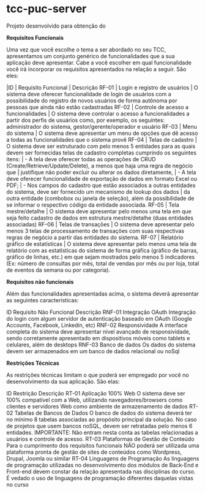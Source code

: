 # tcc-puc-server

Projeto desenvolvido para obtenção do 



**Requisitos Funcionais**

Uma vez que você escolhe o tema a ser abordado no seu TCC, apresentamos um conjunto genérico de funcionalidades que a sua aplicação deve apresentar. 
Cabe a você escolher em qual funcionalidade você irá incorporar os requisitos apresentados na relação a seguir. São eles:  

|ID	  |  Requisito Funcional	                |  Descrição
RF-01	|  Login e registro de usuários	        | O sistema deve oferecer funcionalidade de login de usuários com a possibilidade do registro de novos usuários de forma autônoma por pessoas que ainda não estão cadastradas
RF-02	|  Controle de acesso a funcionalidades	| O sistema deve controlar o acesso a funcionalidades a partir dos perfis de usuários como, por exemplo, os seguintes: administrador do sistema, gestor/gerente/operador e usuário
RF-03	|  Menu do sistema	                      | O sistema deve apresentar um menu de opções que dê acesso a todas as funcionalidades que o sistema provê
RF-04	|  Telas de cadastro	                    | O sistema deve ser estruturado com pelo menos 5 entidades para as quais devem ser fornecidas telas de cadastro completas cumprindo os seguintes itens:
                                              | - A tela deve oferecer todas as operações de CRUD (Create/Retrieve/Update/Delete), a menos que haja uma regra de negócio que 
                                              | justifique não poder excluir ou alterar os dados diretamente, 
                                              | - A tela deve oferecer funcionalidade de exportação de dados em formato Excel ou PDF;
                                              | - Nos campos do cadastro que estão associados a outras entidades do sistema, deve ser fornecido um mecanismo de lookup dos dados 
                                              | da outra entidade (combobox ou janela de seleção), além da possibilidade de se informar o respectivo código da entidade associada.
RF-05	|  Tela mestre/detalhe	                  | O sistema deve apresentar pelo menos uma tela em que seja feito cadastro de dados em estrutura mestre/detalhe (duas entidades associadas)
RF-06	|  Telas de transações	                  | O sistema deve apresentar pelo menos 3 telas de processamento de transações com suas respectivas regras de negócio a partir das entidades do sistema.
RF-07	|  Relatório gráfico de estatísticas	    | O sistema deve apresentar pelo menos uma tela de relatório com as estatísticas do sistema de forma gráfica (gráfico de barras, gráfico de linhas, etc.) em que sejam mostrados pelo menos 5 indicadores (Ex: número  de consultas por mês, total de vendas por mês ou por loja, total de eventos da semana ou por categoria).


**Requisitos não funcionais**

Além das funcionalidades apresentadas acima, o sistema deverá apresentar as seguintes características:

ID	    Requisito Não Funcional	             Descrição
RNF-01	Integração OAuth	                   Integração do login com algum servidor de autenticação baseado em OAuth (Google Accounts, Facebook, Linkedin, etc)
RNF-02	Responsividade	                     A interface completa do sistema deve apresentar nível avançado de responsividade, sendo corretamente apresentado em dispositivos móveis como 
                                             tablets e celulares, além de desktops
RNF-03	Banco de dados	                     Os dados do sistema devem ser armazenados em um banco de dados relacional ou noSql


**Restrições Técnicas**

As restrições técnicas  limitam o que poderá ser empregado por você no desenvolvimento da sua aplicação. São elas:

ID	    Restrição	                            Descrição
RT-01	  Aplicação 100% Web	                  O sistema deve ser 100% compatível com a Web, utilizando navegadores/browsers como clientes e servidores Web como ambiente de 
                                              armazenamento de dados
RT-02	  Tabelas de Bancos de Dados	          O banco de dados do sistema deverá ter no mínimo 8 tabelas associadas ao propósito principal da solução.  No caso de projetos 
                                              que usem bancos noSQL, devem ser retratadas pelo menos 6 entidades.
                                              IMPORTANTE: Não entram nesta conta as tabelas relacionadas a usuários e controle de acesso.
RT-03	  Plataformas de Gestão de Conteúdo	    Para o cumprimento dos requisitos funcionais NÃO poderá ser utilizada uma plataforma pronta de gestão de sites de conteúdos como 
                                              Wordpress, Drupal, Joomla ou similar
RT-04	  Linguagens de Programação	            As linguagens de programação utilizadas no desenvolvimento dos módulos de Back-End e Front-end devem constar da relação 
apresentada nas disciplinas do curso.         É vedado o uso de linguagens de programação diferentes daquelas vistas no curso


